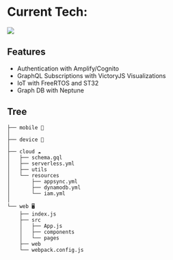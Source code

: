 # Current Tech:  
![](https://s3.amazonaws.com/iot-course/aws.svg)


## Features
- Authentication with Amplify/Cognito
- GraphQL Subscriptions with VictoryJS Visualizations
- IoT with FreeRTOS and ST32
- Graph DB with Neptune

##  Tree 
```
├── mobile 📱
│  
├── device 🤖
│  
├── cloud ☁️
│   ├── schema.gql
│   ├── serverless.yml
│   ├── utils
│   └── resources
│       ├── appsync.yml
│       ├── dynamodb.yml
│       └── iam.yml
│  
└── web 🖥
    ├── index.js
    ├── src
    │   ├── App.js
    │   ├── components
    │   └── pages
    ├── web
    └── webpack.config.js
```



